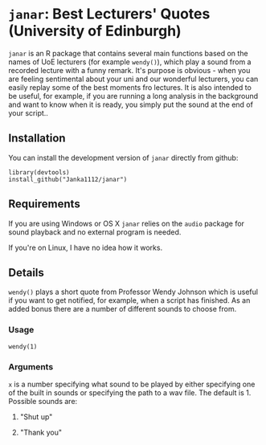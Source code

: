 `janar`: Best Lecturers' Quotes (University of Edinburgh)
========================================================
 
`janar` is an R package that contains several main functions based on the names of UoE lecturers  (for example `wendy()`), which play a sound from a recorded lecture with a funny remark. It's purpose is obvious - when you are feeling sentimental about your uni and our wonderful lecturers, you can easily replay some of the best moments fro lectures. It is also intended to be useful, for example, if you are running a long analysis in the background and want to know when it is ready, you simply put the sound at the end of your script..
 

Installation
----------------

You can install the development version of `janar` directly from github:
 

```
library(devtools)
install_github("Janka1112/janar")
```

Requirements
---------------

If you are using Windows or OS X `janar` relies on the `audio` package for sound playback and no external program is needed.
 

If you're on Linux, I have no idea how it works.
 

Details
------------

`wendy()` plays a short quote from Professor Wendy Johnson which is useful if you want to get notified, for example, when a script has finished. As an added bonus there are a number of different sounds to choose from.
 

### Usage
 
`wendy(1)`

### Arguments
 

`x`  is a number specifying what sound to be played by either specifying one of the built in sounds or specifying the path to a wav file. The default is 1. Possible sounds are:

1. "Shut up"
 

2. "Thank you"
